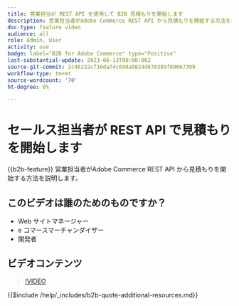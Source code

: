 ```yaml
---
title: 営業担当が REST API を使用して B2B 見積もりを開始します
description: 営業担当者がAdobe Commerce REST API から見積もりを開始する方法を説明します。
doc-type: feature video
audience: all
role: Admin, User
activity: use
badge: label="B2B for Adobe Commerce" type="Positive"
last-substantial-update: 2023-06-13T00:00:00Z
source-git-commit: 2c46232cf16da74c698a5824d678389f89667399
workflow-type: tm+mt
source-wordcount: '70'
ht-degree: 0%

---
```


# セールス担当者が REST API で見積もりを開始します

{{b2b-feature}}
営業担当者がAdobe Commerce REST API から見積もりを開始する方法を説明します。

## このビデオは誰のためのものですか？

- Web サイトマネージャー
- e コマースマーチャンダイザー
- 開発者

## ビデオコンテンツ

>[!VIDEO](https://video.tv.adobe.com/v/3420414?learn=on)

{{$include /help/_includes/b2b-quote-additional-resources.md}}
